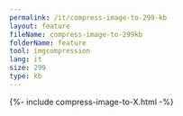 ```yaml
---
permalink: /it/compress-image-to-299-kb
layout: feature
fileName: compress-image-to-299kb
folderName: feature
tool: imgcompression
lang: it
size: 299
type: kb
---
```


{%- include compress-image-to-X.html -%}
